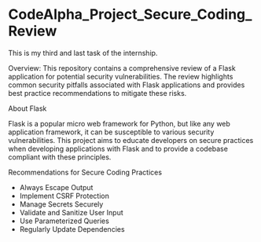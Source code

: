 # CodeAlpha_Project_Secure_Coding_Review

This is my third and last task of the internship.

Overview:
This repository contains a comprehensive review of a Flask application for potential security vulnerabilities. The review highlights common security pitfalls associated with Flask applications and provides best practice recommendations to mitigate these risks. 

About Flask

Flask is a popular micro web framework for Python, but like any web application framework, it can be susceptible to various security vulnerabilities. This project aims to educate developers on secure practices when developing applications with Flask and to provide a codebase compliant with these principles.

Recommendations for Secure Coding Practices
- Always Escape Output
- Implement CSRF Protection
- Manage Secrets Securely
- Validate and Sanitize User Input
- Use Parameterized Queries
- Regularly Update Dependencies
